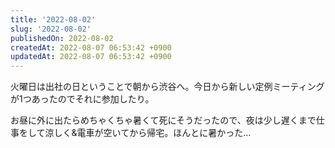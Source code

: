 ```yaml
---
title: '2022-08-02'
slug: '2022-08-02'
publishedOn: 2022-08-02
createdAt: 2022-08-07 06:53:42 +0900
updatedAt: 2022-08-07 06:53:42 +0900
---
```

火曜日は出社の日ということで朝から渋谷へ。今日から新しい定例ミーティングが1つあったのでそれに参加したり。

お昼に外に出たらめちゃくちゃ暑くて死にそうだったので、夜は少し遅くまで仕事をして涼しく&電車が空いてから帰宅。ほんとに暑かった…

